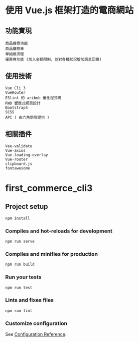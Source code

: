 # 使用 Vue.js 框架打造的電商網站

## 功能實現
```
商品搜尋功能
商品購物車
單結帳流程
優惠券功能 (加入金額限制，並對各種狀況增加訊息回饋)
```
## 使用技術
```
Vue Cli 3 
VueRouter
ESlint 的 aribnb 優化程式碼
RWD 響應式網頁設計
Bootstrap4
SCSS
API ( 由六角學院提供 )
```
## 相關插件

```
Vee-validate
Vue-axios
Vue-loading-overlay
Vue-router
clipboard.js
fontawesome
```

# first_commerce_cli3

## Project setup
```
npm install
```

### Compiles and hot-reloads for development
```
npm run serve
```

### Compiles and minifies for production
```
npm run build
```

### Run your tests
```
npm run test
```

### Lints and fixes files
```
npm run lint
```

### Customize configuration
See [Configuration Reference](https://cli.vuejs.org/config/).
